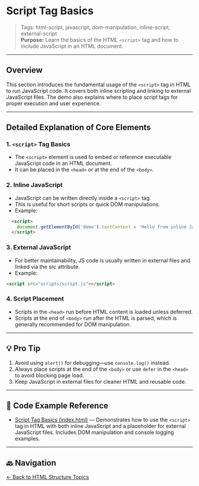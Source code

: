 # Script Tag Basics

> Tags: html-script, javascript, dom-manipulation, inline-script, external-script  
> **Purpose:** Learn the basics of the HTML `<script>` tag and how to include JavaScript in an HTML document.

---

## Overview

This section introduces the fundamental usage of the `<script>` tag in HTML to run JavaScript code. It covers both inline scripting and linking to external JavaScript files. The demo also explains where to place script tags for proper execution and user experience.

---

## Detailed Explanation of Core Elements

### 1. `<script>` Tag Basics

- The `<script>` element is used to embed or reference executable JavaScript code in an HTML document.
- It can be placed in the `<head>` or at the end of the `<body>`.

### 2. Inline JavaScript

- JavaScript can be written directly inside a `<script>` tag.
- This is useful for short scripts or quick DOM manipulations.
- Example:

```html
  <script>
    document.getElementById('demo').textContent = 'Hello from inline JavaScript!';
  </script>
```

### 3. External JavaScript

- For better maintainability, JS code is usually written in external files and linked via the src attribute.
- Example:

```html
<script src="scripts/script.js"></script>
```

### 4. Script Placement

- Scripts in the `<head>` run before HTML content is loaded unless deferred.
- Scripts at the end of `<body>` run after the HTML is parsed, which is generally recommended for DOM manipulation.

---

## 💡 Pro Tip

1. Avoid using `alert()` for debugging—use `console.log()` instead.
2. Always place scripts at the end of the `<body>` or use `defer` in the `<head>` to avoid blocking page load.
3. Keep JavaScript in external files for cleaner HTML and reusable code.

---

## 🧪 Code Example Reference

- [Script Tag Basics (index.html)](index.html) — Demonstrates how to use the `<script>` tag in HTML with both inline JavaScript and a placeholder for external JavaScript files. Includes DOM manipulation and console logging examples.

---

## 🔙 Navigation

[← Back to HTML Structure Topics](../README.md)
